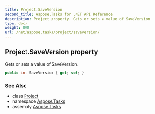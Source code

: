 ```yaml
---
title: Project.SaveVersion
second_title: Aspose.Tasks for .NET API Reference
description: Project property. Gets or sets a value of SaveVersion
type: docs
weight: 800
url: /net/aspose.tasks/project/saveversion/
---
```

## Project.SaveVersion property

Gets or sets a value of SaveVersion.

```csharp
public int SaveVersion { get; set; }
```

### See Also

* class [Project](../)
* namespace [Aspose.Tasks](../../project/)
* assembly [Aspose.Tasks](../../../)


